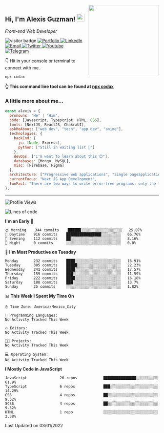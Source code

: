 <img align='right' src="https://media.giphy.com/media/M9gbBd9nbDrOTu1Mqx/giphy.gif" width="230">
<h2>Hi, I'm Alexis Guzman! <img src="https://media.giphy.com/media/hvRJCLFzcasrR4ia7z/giphy.gif" width="25px"></h2>
<p><em>Front-end Web Developer</em></p>

<p>
  <img src="https://visitor-badge.glitch.me/badge?page_id=a12989x.a12989x&left_color=black&right_color=gray" alt="visitor badge"/>
  <a href='https://codaxx.ml/' target='_blank'>
    <img alt='Portfolio' src='https://img.shields.io/badge/Portfolio-black?logo=vercel&style=flat-square'>
  </a>
  <a href='https://linkedin.com/in/codax/' target='_blank'>
    <img alt='LinkedIn' src='https://img.shields.io/badge/LinkedIn-black?logo=LinkedIn&style=flat-square'>
  </a>
  <a href='mailto:codaxtech@gmail.com' target='_blank'>
    <img alt='Email' src='https://img.shields.io/badge/Email-black?logo=Gmail&style=flat-square'>
  </a>
  <a href='https://twitter.com/__codax__' target='_blank'>
    <img alt='Twitter' src='https://img.shields.io/badge/Twitter-black?logo=Twitter&style=flat-square'>
  </a>
  <a href='https://www.youtube.com/channel/UCMY0GhV1HuX4XdbgalC77VQ' target='_blank'>
    <img alt='Youtube' src='https://img.shields.io/badge/YouTube-black?logo=Youtube&style=flat-square'>
  </a>
  <a href='https://t.me/A12989x' target='_blank'>
    <img alt='Telegram' src='https://img.shields.io/badge/Telegram-black?logo=Telegram&logoColor=ffffff&style=flat-square'>
  </a>
</p>

👇 Hit in your console or terminal to connect with me.

```bash
npx codax
```
**👆 This command line tool can be found at [npx codax](https://github.com/a12989x/npx-codax)**

<h3>A little more about me...</h3>

```javascript
const alexis = {
  pronouns: "He" | "Him",
  code: [Javascript, Typescript, HTML, CSS],
  tools: [NextJS, ReactJS, ChakraUI],
  askMeAbout: ["web dev", "tech", "app dev", "anime"],
  technologies: {
    backEnd: {
      js: [Node, Express],
      python: ["Still in waiting list 🥲"]
    },
    devOps: ["I'm want to learn about this 😊"],
    databases: [Mongo, MySQL],
    misc: [Firebase, Figma]
  },
  architecture: ["Progressive web applications", "Single pageapplications"],
  currentFocus: "Next JS App Development",
  funFact: "There are two ways to write error-free programs; only the third one works"
};
```

---

<!--START_SECTION:waka-->
![Profile Views](http://img.shields.io/badge/Profile%20Views-0-blue)

![Lines of code](https://img.shields.io/badge/From%20Hello%20World%20I%27ve%20Written-1%20Million%20lines%20of%20code-blue)

**I'm an Early 🐤** 

```text
🌞 Morning    344 commits    ██████░░░░░░░░░░░░░░░░░░░   25.07% 
🌆 Daytime    916 commits    ████████████████░░░░░░░░░   66.76% 
🌃 Evening    112 commits    ██░░░░░░░░░░░░░░░░░░░░░░░   8.16% 
🌙 Night      0 commits      ░░░░░░░░░░░░░░░░░░░░░░░░░   0.0%

```
📅 **I'm Most Productive on Tuesday** 

```text
Monday       232 commits    ████░░░░░░░░░░░░░░░░░░░░░   16.91% 
Tuesday      305 commits    █████░░░░░░░░░░░░░░░░░░░░   22.23% 
Wednesday    241 commits    ████░░░░░░░░░░░░░░░░░░░░░   17.57% 
Thursday     159 commits    ███░░░░░░░░░░░░░░░░░░░░░░   11.59% 
Friday       222 commits    ████░░░░░░░░░░░░░░░░░░░░░   16.18% 
Saturday     188 commits    ███░░░░░░░░░░░░░░░░░░░░░░   13.7% 
Sunday       25 commits     ░░░░░░░░░░░░░░░░░░░░░░░░░   1.82%

```


📊 **This Week I Spent My Time On** 

```text
⌚︎ Time Zone: America/Mexico_City

💬 Programming Languages: 
No Activity Tracked This Week

🔥 Editors: 
No Activity Tracked This Week

🐱‍💻 Projects: 
No Activity Tracked This Week

💻 Operating System: 
No Activity Tracked This Week

```

**I Mostly Code in JavaScript** 

```text
JavaScript               26 repos            ███████████████░░░░░░░░░░   61.9% 
TypeScript               6 repos             ███░░░░░░░░░░░░░░░░░░░░░░   14.29% 
CSS                      4 repos             ██░░░░░░░░░░░░░░░░░░░░░░░   9.52% 
SCSS                     4 repos             ██░░░░░░░░░░░░░░░░░░░░░░░   9.52% 
HTML                     1 repo              ░░░░░░░░░░░░░░░░░░░░░░░░░   2.38%

```



 Last Updated on 03/01/2022
<!--END_SECTION:waka-->
